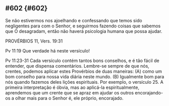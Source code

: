 ## #602 {#602}

Se não estivermos nos ajoelhando e confessando que temos sido negligentes para com o Senhor, e seguirmos fazendo coisas que sabemos que O desagradam, então não haverá psicologia humana que possa ajudar.

PROVÉRBIOS 11, Vers. 19:31

Pv 11:19 Que verdade há neste versículo!

Pv 11:23-31 Cada versículo contém tantos bons conselhos, e é tão fácil de entender, que dispensa comentários. Lembre-se sempre de que nós, crentes, podemos aplicar estes Provérbios de duas maneiras: (A) como um bom conselho para nossa vida diária neste mundo. (B) Igualmente bom para nós quando fazemos deles lições espirituais. Por exemplo, o versículo 25\. A primeira interpretação é óbvia, mas ao aplicá-la espiritualmente, aprendemos que um crente que se apraz em ajudar os outros encorajando-os a olhar mais para o Senhor é, ele próprio, encorajado.
